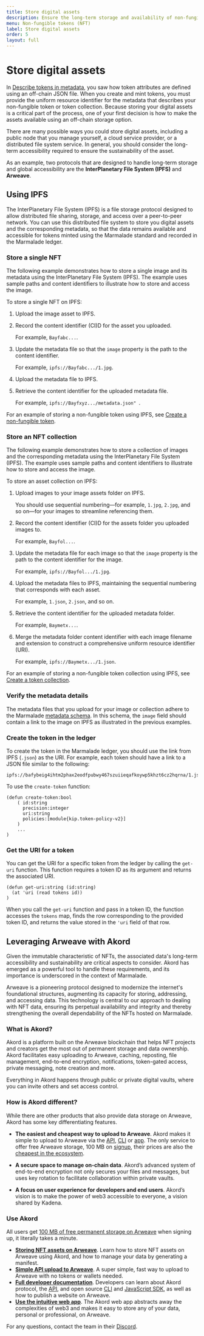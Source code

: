 ```yaml
---
title: Store digital assets
description: Ensure the long-term storage and availability of non-fungible tokens.
menu: Non-fungible tokens (NFT)
label: Store digital assets
order: 5
layout: full
---
```


# Store digital assets

In [Describe tokens in metadata](/build/nft-marmalade/metadata), you saw how token attributes are defined using an off-chain JSON file. 
When you create and mint tokens, you must provide the uniform resource identifier for the metadata that describes your non-fungible token or token collection.
Because storing your digital assets is a critical part of the process, one of your first decision is how to make the assets available using an off-chain storage option.

There are many possible ways you could store digital assets, including a public node that you manage yourself, a cloud service provider, or a distributed file system service.
In general, you should consider the long-term accessibility required to ensure the sustainability of the asset.

As an example, two protocols that are designed to handle long-term storage and global accessibility are the **InterPlanetary File System (IPFS)** and **Arweave**.

## Using IPFS

The InterPlanetary File System (IPFS) is a file storage protocol designed to allow distributed file sharing, storage, and access over a peer-to-peer network.
You can use this distributed file system to store you digital assets and the corresponding metadata, so that the data remains available and accessible for tokens minted using the Marmalade standard and recorded in the Marmalade ledger.

### Store a single NFT

The following example demonstrates how to store a single image and its metadata using the InterPlanetary File System (IPFS). 
The example uses sample paths and content identifiers to illustrate how to store and access the image.

To store a single NFT on IPFS:

1. Upload the image asset to IPFS.

2. Record the content identifier (CI)D for the asset you uploaded.
   
   For example, `Bayfabc...`.

3. Update the metadata file so that the `image` property is the path to the content identifier.
   
   For example, `ipfs://Bayfabc.../1.jpg`.

4. Upload the metadata file to IPFS.

5. Retrieve the content identifier for the uploaded metadata file.
   
   For example, `ipfs://Bayfxyz.../metadata.json" `.

For an example of storing a non-fungible token using IPFS, see [Create a non-fungible token](/built/nft-marmalade/create-nft).

### Store an NFT collection

The following example demonstrates how to store a collection of images and the corresponding metadata using the InterPlanetary File System (IPFS). 
The example uses sample paths and content identifiers to illustrate how to store and access the image.

To store an asset collection on IPFS:

1. Upload images to your image assets folder on IPFS.
   
   You should use sequential numbering—for example, `1.jpg`, `2.jpg`, and so on—for your images to streamline referencing them.

2. Record the content identifier (CI)D for the assets folder you uploaded images to.
   
   For example, `Bayfol...`.

3. Update the metadata file for each image so that the `image` property is the path to the content identifier for the image. 
   
   For example, `ipfs://Bayfol.../1.jpg`.

4. Upload the metadata files to IPFS, maintaining the sequential numbering that corresponds with each asset.
   
   For example, `1.json`, `2.json`, and so on.

5. Retrieve the content identifier for the uploaded metadata folder.
   
   For example, `Baymetx...`.

6. Merge the metadata folder content identifier with each image filename and extension to construct a comprehensive uniform resource identifier (URI).
   
   For example, `ipfs://Baymetx.../1.json`.

For an example of storing a non-fungible token collection using IPFS, see [Create a token collection](/built/nft-marmalade/create-a-collection).

### Verify the metadata details

The metadata files that you upload for your image or collection adhere to the Marmalade [metadata schema](/build/nft-marmalade/metadata). 
In this schema, the `image` field should contain a link to the image on IPFS
as illustrated in the previous examples.

### Create the token in the ledger

To create the token in the Marmalade ledger, you should use the link from IPFS (`.json`) as the URI.
For example, each token should have a link to a JSON file similar to the following:

```
ipfs://bafybeig4ihtm2phax2eodfpubwy467szuiieqafkoywp5khzt6cz2hqrna/1.json
```

To use the `create-token` function:

```pact
(defun create-token:bool
    ( id:string
      precision:integer
      uri:string
      policies:[module{kip.token-policy-v2}]
    )
    ...
)

```

### Get the URI for a token

You can get the URI for a specific token from the ledger by calling the `get-uri` function. 
This function requires a token ID as its argument and returns the associated URI.

```pact
(defun get-uri:string (id:string)
  (at 'uri (read tokens id))
)
```

When you call the `get-uri` function and pass in a token ID, the function accesses the `tokens` map, finds the row corresponding to the provided token ID, and returns the value stored in the `'uri` field of that row. 

## Leveraging Arweave with Akord

Given the immutable characteristic of NFTs, the associated data's long-term
accessibility and sustainability are critical aspects to consider. 
Akord has
emerged as a powerful tool to handle these requirements, and its importance is
underscored in the context of Marmalade.

Arweave is a pioneering protocol designed to modernize the internet's
foundational structures, augmenting its capacity for storing, addressing, and
accessing data. 
This technology is central to our approach to dealing with NFT
data, ensuring its perpetual availability and integrity and thereby
strengthening the overall dependability of the NFTs hosted on Marmalade.

### What is Akord?

Akord is a platform built on the Arweave blockchain that helps NFT projects and creators get the most out of permanent storage and data ownership. 
Akord facilitates easy uploading to Arweave, caching, reposting, file management, end-to-end encryption, notifications, token-gated access, private messaging, note creation and more. 

Everything in Akord happens through public or private digital vaults, where you can invite others and set access control. 

### How is Akord different?
While there are other products that also provide data storage on Arweave, Akord has some key differentiating features.

- **The easiest and cheapest way to upload to Arweave**. Akord makes it simple to upload to Arweave via the [API](https://docs.akord.com/api-and-dev-tools/quickest-way-to-upload-to-arweave), [CLI](https://docs.akord.com/api-and-dev-tools/build/cli) or [app](https://v2.akord.com/signup). The only service to offer free Arweave storage, 100 MB on [signup](https://v2.akord.com/signup), their prices are also the [cheapest in the ecosystem](https://akord.com/pricing).

- **A secure space to manage on-chain data**. Akord’s advanced system of end-to-end encryption not only secures your files and messages, but uses key rotation to facilitate collaboration within private vaults.
  
- **A focus on user experience for developers and end users**. Akord’s vision is to make the power of web3 accessible to everyone, a vision shared by Kadena.

### Use Akord

All users get [100 MB of free permanent storage on Arweave](https://v2.akord.com/signup) when signing up, it literally takes a minute. 

- [**Storing NFT assets on Arweave**](https://docs.akord.com/nfts/storing-nft-assets-on-arweave-100-mb-free). Learn how to store NFT assets on Arweave using Akord, and how to manage your data by generating a manifest.
- [**Simple API upload to Arweave**](https://docs.akord.com/api-and-dev-tools/simple-api-upload-to-arweave). A super simple, fast way to upload to Arweave with no tokens or wallets needed.
- [**Full developer documentation**](https://docs.akord.com/api-and-dev-tools/learn). Developers can learn about Akord protocol, the [API](https://docs.akord.com/api-and-dev-tools/quickest-way-to-upload-to-arweave), and open source [CLI](https://docs.akord.com/api-and-dev-tools/build/cli) and [JavaScript SDK](https://github.com/Akord-com/akord-js), as well as how to publish a website on Arweave.
- [**Use the intuitive web app**](https://v2.akord.com/signup). The Akord web app abstracts away the complexities of web3 and makes it easy to store any of your data, personal or professional, on Arweave. 

For any questions, contact the team in their [Discord](https://discord.com/invite/DVkyUtcKGn). 
